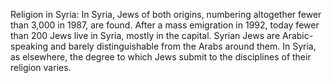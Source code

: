 Religion in Syria: In Syria, Jews of both origins, numbering altogether fewer than 3,000 in 1987, are found. After a mass emigration in 1992, today fewer than 200 Jews live in Syria, mostly in the capital. Syrian Jews are Arabic-speaking and barely distinguishable from the Arabs around them. In Syria, as elsewhere, the degree to which Jews submit to the disciplines of their religion varies.
